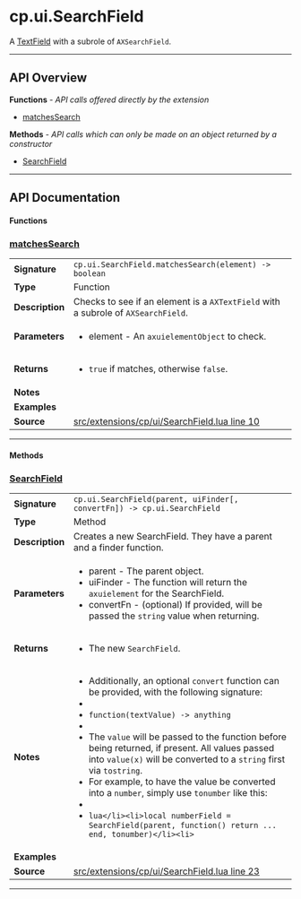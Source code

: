 # cp.ui.SearchField

A [TextField](cp.ui.TextField.md) with a subrole of `AXSearchField`.

---

## API Overview
**Functions** - _API calls offered directly by the extension_
 * [matchesSearch](#matchessearch)

**Methods** - _API calls which can only be made on an object returned by a constructor_
 * [SearchField](#searchfield)


---

## API Documentation

#### Functions


### [matchesSearch](#matchessearch)

|                                             |                                                                                     |
| --------------------------------------------|-------------------------------------------------------------------------------------|
| **Signature**                               | `cp.ui.SearchField.matchesSearch(element) -> boolean`                                                                    |
| **Type**                                    | Function                                                                     |
| **Description**                             | Checks to see if an element is a `AXTextField` with a subrole of `AXSearchField`.                                                                     |
| **Parameters**                              | <ul><li>element - An `axuielementObject` to check.</li></ul> |
| **Returns**                                 | <ul><li>`true` if matches, otherwise `false`.</li></ul>          |
| **Notes**                                   | <ul></ul> |
| **Examples**                                | <ul></ul> |
| **Source**                                  | [src/extensions/cp/ui/SearchField.lua line 10](https://github.com/CommandPost/CommandPost/blob/develop/src/extensions/cp/ui/SearchField.lua#L10) |

---

#### Methods


### [SearchField](#searchfield)

|                                             |                                                                                     |
| --------------------------------------------|-------------------------------------------------------------------------------------|
| **Signature**                               | `cp.ui.SearchField(parent, uiFinder[, convertFn]) -> cp.ui.SearchField`                                                                    |
| **Type**                                    | Method                                                                     |
| **Description**                             | Creates a new SearchField. They have a parent and a finder function.                                                                     |
| **Parameters**                              | <ul><li>parent	- The parent object.</li><li>uiFinder	- The function will return the `axuielement` for the SearchField.</li><li>convertFn	- (optional) If provided, will be passed the `string` value when returning.</li></ul> |
| **Returns**                                 | <ul><li>The new `SearchField`.</li></ul>          |
| **Notes**                                   | <ul><li>Additionally, an optional `convert` function can be provided, with the following signature:</li><li></li><li>`function(textValue) -> anything`</li><li></li><li>The `value` will be passed to the function before being returned, if present. All values passed into `value(x)` will be converted to a `string` first via `tostring`.</li><li>For example, to have the value be converted into a `number`, simply use `tonumber` like this:</li><li></li><li>```lua</li><li>local numberField = SearchField(parent, function() return ... end, tonumber)</li><li>```</li></ul> |
| **Examples**                                | <ul></ul> |
| **Source**                                  | [src/extensions/cp/ui/SearchField.lua line 23](https://github.com/CommandPost/CommandPost/blob/develop/src/extensions/cp/ui/SearchField.lua#L23) |

---

